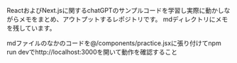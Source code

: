 ReactおよびNext.jsに関するchatGPTのサンプルコードを学習し実際に動かしながらメモをまとめ、アウトプットするレポジトリです。
mdディレクトリにメモを残しています。

mdファイルのなかのコードを@/components/practice.jsxに張り付けてnpm run devでhttp://localhost:3000を開いて動作を確認すること
